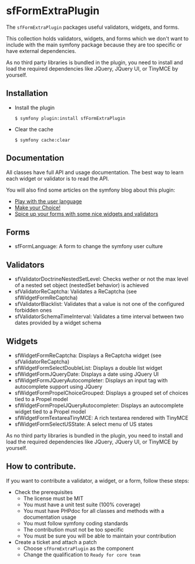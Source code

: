 sfFormExtraPlugin
=================

The `sfFormExtraPlugin` packages useful validators, widgets, and forms.

This collection holds validators, widgets, and forms which we don't want to
include with the main symfony package because they are too specific or have
external dependencies.

As no third party libraries is bundled in the plugin, you need to install and
load the required dependencies like JQuery, JQuery UI, or TinyMCE by yourself.

Installation
------------

  * Install the plugin

        $ symfony plugin:install sfFormExtraPlugin

  * Clear the cache

        $ symfony cache:clear

Documentation
-------------

All classes have full API and usage documentation. The best way to learn each widget or validator
is to read the API.

You will also find some articles on the symfony blog about this plugin:

  * [Play with the user language](http://www.symfony-project.org/blog/2008/10/16/play-with-the-user-language)
  * [Make your Choice!](http://www.symfony-project.org/blog/2008/10/14/new-in-symfony-1-2-make-your-choice)
  * [Spice up your forms with some nice widgets and validators](http://www.symfony-project.org/blog/2008/10/18/spice-up-your-forms-with-some-nice-widgets-and-validators)

Forms
-----

  * sfFormLanguage: A form to change the symfony user culture

Validators
----------

  * sfValidatorDoctrineNestedSetLevel: Checks wether or not the max level of a nested set object (nestedSet behavior) is achieved
  * sfValidatorReCaptcha: Validates a ReCaptcha (see sfWidgetFormReCaptcha)
  * sfValidatorBlacklist: Validates that a value is not one of the configured forbidden ones
  * sfValidatorSchemaTimeInterval: Validates a time interval between two dates provided by a widget schema

Widgets
-------

  * sfWidgetFormReCaptcha: Displays a ReCaptcha widget (see sfValidatorReCaptcha)
  * sfWidgetFormSelectDoubleList: Displays a double list widget
  * sfWidgetFormJQueryDate: Displays a date using JQuery UI
  * sfWidgetFormJQueryAutocompleter: Displays an input tag with autocomplete support using JQuery
  * sfWidgetFormPropelChoiceGrouped: Displays a grouped set of choices tied to a Propel model
  * sfWidgetFormPropelJQueryAutocompleter: Displays an autocomplete widget tied to a Propel model
  * sfWidgetFormTextareaTinyMCE: A rich textarea rendered with TinyMCE
  * sfWidgetFormSelectUSState: A select menu of US states

As no third party libraries is bundled in the plugin, you need to install and load the required
dependencies like JQuery, JQuery UI, or TinyMCE by yourself.

How to contribute.
------------------

If you want to contribute a validator, a widget, or a form, follow these steps:

  * Check the prerequisites
    * The license must be MIT
    * You must have a unit test suite (100% coverage)
    * You must have PHPdoc for all classes and methods with a documentation usage
    * You must follow symfony coding standards
    * The contribution must not be too specific
    * You must be sure you will be able to maintain your contribution
  * Create a ticket and attach a patch
    * Choose `sfFormExtraPlugin` as the component
    * Change the qualification to `Ready for core team`


